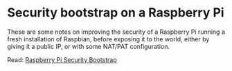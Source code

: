 <!-- - 
Title: Security bootstrap on a Raspberry Pi
Description: First steps to take, to improve security on a Raspberry Pi 
First Published: 2014-12-14
- -->

Security bootstrap on a Raspberry Pi
====================================

These are some notes on improving the security of a Raspberry Pi running a 
fresh installation of Raspbian, before exposing it to the world, either by 
giving it a public IP, or with some NAT/PAT configuration.

Read: [Raspberry Pi Security Bootstrap](/docs/raspberry-pi-security-bootstrap.html)
